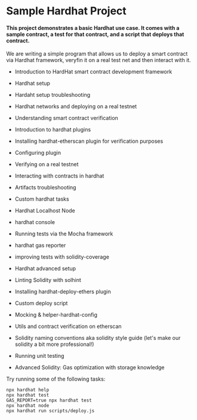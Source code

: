 # Sample Hardhat Project

#### This project demonstrates a basic Hardhat use case. It comes with a sample contract, a test for that contract, and a script that deploys that contract.


We are writing a simple program that allows us to deploy a smart contract via Hardhat framework, veryfin it on a real test net and then interact with it.

- Introduction to HardHat smart contract development framework
- Hardhat setup
- Hardaht setup troubleshooting
- Hardhat networks and deploying on a real testnet
- Understanding smart contract verification
- Introduction to hardhat plugins
- Installing hardhat-etherscan plugin for verification purposes
- Configuring plugin
- Verifying on a real testnet
- Interacting with contracts in hardhat
- Artifacts troubleshooting
- Custom hardhat tasks
- Hardhat Localhost Node
- hardhat console
- Running tests via the Mocha framework
- hardhat gas reporter
- improving tests with solidity-coverage


- Hardhat advanced setup
- Linting Solidity with solhint
- Installing hardhat-deploy-ethers plugin
- Custom deploy script
- Mocking & helper-hardhat-config
- Utils and contract verification on etherscan
- Solidity naming conventions aka solidity style guide (let's make our solidity a bit more professional!)
- Running unit testing
- Advanced Solidity: Gas optimization with storage knowledge

Try running some of the following tasks:

```shell
npx hardhat help
npx hardhat test
GAS_REPORT=true npx hardhat test
npx hardhat node
npx hardhat run scripts/deploy.js
```
